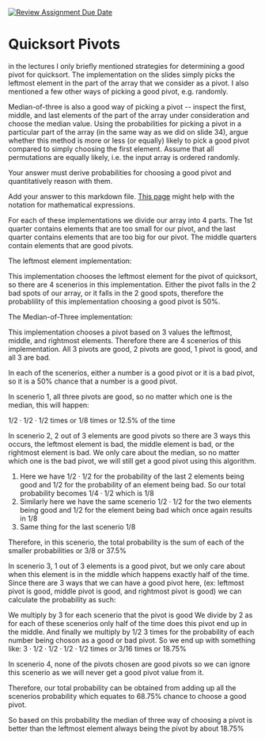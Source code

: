 [![Review Assignment Due Date](https://classroom.github.com/assets/deadline-readme-button-24ddc0f5d75046c5622901739e7c5dd533143b0c8e959d652212380cedb1ea36.svg)](https://classroom.github.com/a/IF3rQO50)
# Quicksort Pivots

in the lectures I only briefly mentioned strategies for determining a good pivot
for quicksort. The implementation on the slides simply picks the leftmost
element in the part of the array that we consider as a pivot. I also mentioned a
few other ways of picking a good pivot, e.g. randomly.

Median-of-three is also a good way of picking a pivot -- inspect the first,
middle, and last elements of the part of the array under consideration and
choose the median value. Using the probabilities for picking a pivot in a
particular part of the array (in the same way as we did on slide 34), argue
whether this method is more or less (or equally) likely to pick a good pivot
compared to simply choosing the first element. Assume that all permutations are
equally likely, i.e. the input array is ordered randomly.

Your answer must derive probabilities for choosing a good pivot and
quantitatively reason with them.

Add your answer to this markdown file. [This
page](https://docs.github.com/en/get-started/writing-on-github/working-with-advanced-formatting/writing-mathematical-expressions)
might help with the notation for mathematical expressions.

For each of these implementations we divide our array into 4 parts. The 1st quarter contains elements that are too small for our pivot,
and the last quarter contains elements that are too big for our pivot. The middle quarters contain elements that are good pivots.

The leftmost element implementation:

This implementation chooses the leftmost element for the pivot of quicksort, so there are 4 scenerios in this implementation.
Either the pivot falls in the 2 bad spots of our array, or it falls in the 2 good spots, therefore the probablility of this 
implementation choosing a good pivot is 50%.

The Median-of-Three implementation:

This implementation chooses a pivot based on 3 values the leftmost, middle, and rightmost elements. Therefore there are 4 scenerios of
this implementation. All 3 pivots are good, 2 pivots are good, 1 pivot is good, and all 3 are bad.

In each of the scenerios, either a number is a good pivot or it is a bad pivot, so it is a 50% chance that a number is a good pivot.

In scenerio 1, all three pivots are good, so no matter which one is the median, this will happen:

$1/2 \cdot 1/2 \cdot 1/2$ times or 1/8 times or 12.5% of the time

In scenerio 2, 2 out of 3 elements are good pivots so there are 3 ways this occurs, the leftmost element is bad, the middle
element is bad, or the rightmost element is bad. We only care about the median, so no matter which one is the bad pivot,
we will still get a good pivot using this algorithm.

1. Here we have $1/2 \cdot 1/2$ for the probability of the last 2 elements being good and 1/2 for the probability of an element
   being bad. So our total probability becomes $1/4 \cdot 1/2$ which is 1/8
2. Similarly here we have the same scenerio $1/2 \cdot 1/2$ for the two elements being good and 1/2 for the element being bad
   which once again results in 1/8
3. Same thing for the last scenerio 1/8

Therefore, in this scenerio, the total probability is the sum of each of the smaller probabilities or 3/8 or 37.5%

In scenerio 3, 1 out of 3 elements is a good pivot, but we only care about when this element is in the middle which happens exactly
half of the time. Since there are 3 ways that we can have a good pivot here, (ex: leftmost pivot is good, middle pivot is good, and
rightmost pivot is good) we can calculate the probability as such:

We multiply by 3 for each scenerio that the pivot is good
We divide by 2 as for each of these scenerios only half of the time does this pivot end up in the middle.
And finally we multiply by 1/2 3 times for the probability of each number being choson as a good or bad pivot.
So we end up with something like:
$3 \cdot 1/2 \cdot 1/2 \cdot 1/2 \cdot 1/2$ times or 3/16 times or 18.75%

In scenerio 4, none of the pivots chosen are good pivots so we can ignore this scenerio as we will never get a good pivot value from it.

Therefore, our total probability can be obtained from adding up all the scenerios probability which equates to 68.75% chance to choose
a good pivot.

So based on this probability the median of three way of choosing a pivot is better than the leftmost element always being the pivot by
about 18.75%
